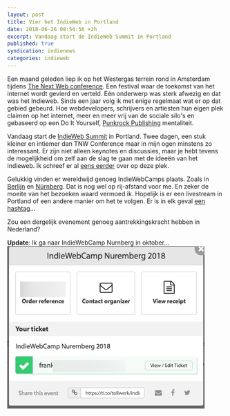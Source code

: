 ```yaml
---
layout: post
title: Vier het IndieWeb in Portland
date: 2018-06-26 08:54:56 +2h
excerpt: Vandaag start de IndieWeb Summit in Portland
published: true
syndication: indienews
categories: indieweb
---
```


Een  maand geleden liep ik op het Westergas terrein rond in Amsterdam tijdens [The Next Web conference](/The-Next-Web/). Een festival waar de toekomst van het internet wordt gevierd en verteld. Eén onderwerp was sterk afwezig en dat was het Indieweb. Sinds een jaar volg ik met enige regelmaat wat er op dat gebied gebeurd. Hoe webdevelopers, schrijvers en artiesten hun eigen plek claimen op het internet, meer en meer vrij van de sociale silo's en gebaseerd op een Do It Yourself, [Punkrock Publishing](/Punkrock-Publishing/) mentaliteit.

Vandaag start de [IndieWeb Summit](https://2018.indieweb.org/) in Portland. Twee dagen, een stuk kleiner en intiemer dan TNW Conference maar in mijn ogen minstens zo interessant. Er zijn niet alleen keynotes en discussies, maar je hebt tevens de mogelijkheid om zelf aan de slag te gaan met de ideeën van het indieweb. Ik schreef er al [eens eerder](/IndieWeb-Summit/) over op deze plek.

Gelukkig vinden er wereldwijd genoeg IndieWebCamps plaats. Zoals in [Berlijn](https://colloq.io/events/indiewebcamp/2018/berlin/1) en [Nürnberg](https://colloq.io/events/indiewebcamp/2018/nurnberg/1). Dat is nog wel op rij-afstand voor me. En zeker de moeite van het bezoeken waard vermoed ik. Hopelijk is er een livestream in Portland of een andere manier om het te volgen. Er is in elk geval [een hashtag](https://twitter.com/search?f=tweets&vertical=default&q=%23indiewebsummit&src=typd)…

Zou een dergelijk evenement genoeg aantrekkingskracht hebben in Nederland?

**Update**: Ik ga naar IndieWebCamp Nurnberg in oktober...
![<> ](/images/indiewebnurnberg.jpg)
